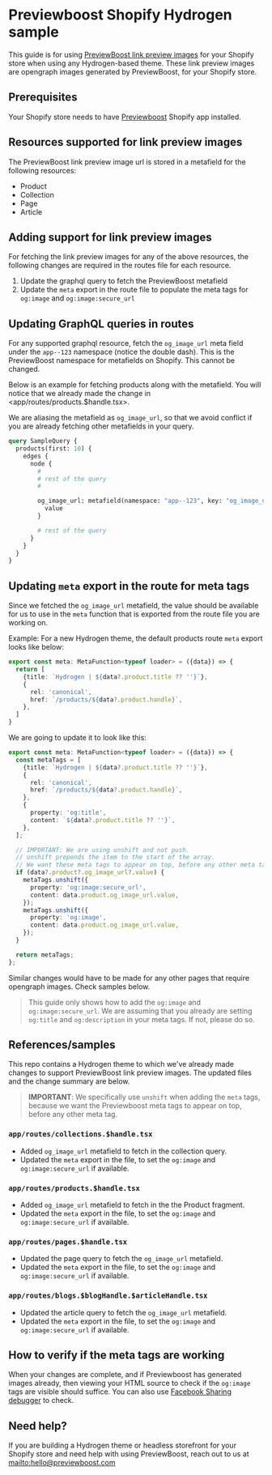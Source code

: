# Previewboost Shopify Hydrogen sample

This guide is for using [PreviewBoost link preview images](https://previewboost.com) for your Shopify store when using any Hydrogen-based theme. These link preview images are opengraph images generated by PreviewBoost, for your Shopify store.

## Prerequisites

Your Shopify store needs to have [Previewboost](https://previewboost.com) Shopify app installed.

## Resources supported for link preview images

The PreviewBoost link preview image url is stored in a metafield for the following resources:

* Product
* Collection
* Page
* Article

## Adding support for link preview images

For fetching the link preview images for any of the above resources, the following changes are required in the routes file for each resource.

1. Update the graphql query to fetch the PreviewBoost metafield
2. Update the `meta` export in the route file to populate the meta tags for `og:image` and `og:image:secure_url`

## Updating GraphQL queries in routes

For any supported graphql resource, fetch the `og_image_url` meta field under the `app--123` namespace (notice the double dash). This is the PreviewBoost namespace for metafields on Shopify. This cannot be changed.

Below is an example for fetching products along with the metafield. You will notice that we already made the change in <app/routes/products.$handle.tsx>.

We are aliasing the metafield as `og_image_url`, so that we avoid conflict if you are already fetching other metafields in your query.

```graphql
query SampleQuery {
  products(first: 10) {
    edges {
      node {
        #
        # rest of the query
        #

        og_image_url: metafield(namespace: "app--123", key: "og_image_url") {
          value
        }

        # rest of the query
      }
    }
  }
}
```

## Updating `meta` export in the route for meta tags

Since we fetched the `og_image_url` metafield, the value should be available for us to use in the `meta` function that is exported from the route file you are working on.

Example: For a new Hydrogen theme, the default products route `meta` export looks like below:

```typescript
export const meta: MetaFunction<typeof loader> = ({data}) => {
  return [
    {title: `Hydrogen | ${data?.product.title ?? ''}`},
    {
      rel: 'canonical',
      href: `/products/${data?.product.handle}`,
    },
  ]
}
```

We are going to update it to look like this:

```typescript
export const meta: MetaFunction<typeof loader> = ({data}) => {
  const metaTags = [
    {title: `Hydrogen | ${data?.product.title ?? ''}`},
    {
      rel: 'canonical',
      href: `/products/${data?.product.handle}`,
    },
    {
      property: 'og:title',
      content: `${data?.product.title ?? ''}`,
    },
  ];

  // IMPORTANT: We are using unshift and not push.
  // unshift prepends the item to the start of the array.
  // We want these meta tags to appear on top, before any other meta tag.
  if (data?.product?.og_image_url?.value) {
    metaTags.unshift({
      property: 'og:image:secure_url',
      content: data.product.og_image_url.value,
    });
    metaTags.unshift({
      property: 'og:image',
      content: data.product.og_image_url.value,
    });
  }

  return metaTags;
};
```

Similar changes would have to be made for any other pages that require opengraph images. Check samples below.

> This guide only shows how to add the `og:image` and `og:image:secure_url`. We are assuming that you already are setting `og:title` and `og:description` in your meta tags. If not, please do so.

## References/samples

This repo contains a Hydrogen theme to which we've already made changes to support PreviewBoost link preview images. The updated files and the change summary are below.

> **IMPORTANT**: We specifically use `unshift` when adding the `meta` tags, because we want the Previewboost meta tags to appear on top, before any other meta tag.

### `app/routes/collections.$handle.tsx`

* Added `og_image_url` metafield to fetch in the collection query.
* Updated the `meta` export in the file, to set the `og:image` and `og:image:secure_url` if available.

### `app/routes/products.$handle.tsx`

* Added `og_image_url` metafield to fetch in the the Product fragment.
* Updated the `meta` export in the file, to set the `og:image` and `og:image:secure_url` if available.

### `app/routes/pages.$handle.tsx`

* Updated the page query to fetch the `og_image_url` metafield.
* Updated the `meta` export in the file, to set the `og:image` and `og:image:secure_url` if available.

### `app/routes/blogs.$blogHandle.$articleHandle.tsx`

* Updated the article query to fetch the `og_image_url` metafield.
* Updated the `meta` export in the file, to set the `og:image` and `og:image:secure_url` if available.

## How to verify if the meta tags are working

When your changes are complete, and if Previewboost has generated images already, then viewing your HTML source to check if the `og:image` tags are visible should suffice. You can also use [Facebook Sharing debugger](https://developers.facebook.com/tools/debug/) to check.

## Need help?

If you are building a Hydrogen theme or headless storefront for your Shopify store and need help with using PreviewBoost, reach out to us at <mailto:hello@previewboost.com>
